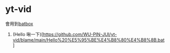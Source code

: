 # yt-vid
會用到[batbox](https://github.com/TheBATeam/BATBOX-An-Awesome-Batch-Plugin)
1. (Hello 啾一下)[https://github.com/WU-PIN-JUI/yt-vid/blame/main/Hello%20%E5%95%BE%E4%B8%80%E4%B8%8B.bat]


